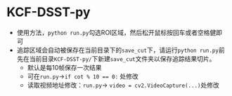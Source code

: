 # KCF-DSST-py
- 使用方法，`python run.py`勾选ROI区域，然后松开鼠标按回车或者空格健即可
- 追踪区域会自动被保存在当前目录下的`save_cut`下，请运行`python run.py`前先在当前目录`KCF-DSST-py/`下新建`save_cut`文件夹以保存追踪结果切片。
    - 默认是每10帧保存一次结果
    - 可在`run.py`->`if cot % 10 == 0:` 处修改
    - 读取视频地址修改：`run.py`-> `video = cv2.VideoCapture(...)`处修改
